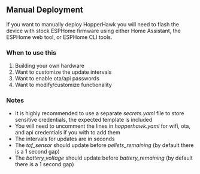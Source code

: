 ## Manual Deployment

If you want to manually deploy HopperHawk you will need to flash the device with stock ESPHome firmware using either Home Assistant, the ESPHome web tool, or ESPHome CLI tools.

### When to use this
1. Building your own hardware
2. Want to customize the update intervals
3. Want to enable ota/api passwords
4. Want to modify/customize functionality


### Notes
- It is highly recommended to use a separate _secrets.yaml_ file to store sensitive credentials, the expected template is included
- You will need to uncomment the lines in _hopperhawk.yaml_ for wifi, ota, and api credentials if you with to add them
- The intervals for updates are in seconds
- The *tof_sensor* should update before *pellets_remaining* (by default there is a 1 second gap)
- The *battery_voltage* should update before *battery_remaining* (by default there is a 1 second gap)